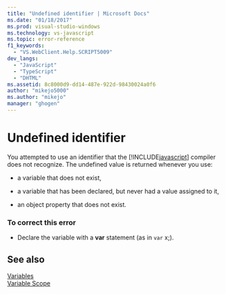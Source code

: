 ```yaml
---
title: "Undefined identifier | Microsoft Docs"
ms.date: "01/18/2017"
ms.prod: visual-studio-windows
ms.technology: vs-javascript
ms.topic: error-reference
f1_keywords: 
  - "VS.WebClient.Help.SCRIPT5009"
dev_langs: 
  - "JavaScript"
  - "TypeScript"
  - "DHTML"
ms.assetid: 8c8000d9-dd14-487e-922d-98430024a0f6
author: "mikejo5000"
ms.author: "mikejo"
manager: "ghogen"
---
```

# Undefined identifier
You attempted to use an identifier that the [!INCLUDE[javascript](../../javascript/includes/javascript-md.md)] compiler does not recognize. The undefined value is returned whenever you use:  
  
- a variable that does not exist,  
  
- a variable that has been declared, but never had a value assigned to it,  
  
- an object property that does not exist.  
  
### To correct this error  
  
- Declare the variable with a **var** statement (as in `var` x;).  
  
## See also  
 [Variables](https://developer.mozilla.org/docs/Learn/JavaScript/First_steps/Variables)   
 [Variable Scope](https://developer.mozilla.org/docs/Web/JavaScript/Closures)